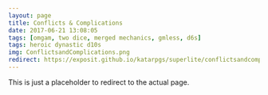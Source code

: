 ```yaml
---
layout: page
title: Conflicts & Complications
date: 2017-06-21 13:08:05
tags: [omgam, two dice, merged mechanics, gmless, d6s]
tags: heroic dynastic d10s
img: ConflictsandComplications.png
redirect: https://exposit.github.io/katarpgs/superlite/conflictsandcomplications/
---
```


This is just a placeholder to redirect to the actual page.
